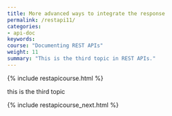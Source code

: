 ```yaml
---
title: More advanced ways to integrate the response
permalink: /restapi11/
categories:
- api-doc
keywords: 
course: "Documenting REST APIs"
weight: 11
summary: "This is the third topic in REST APIs."
---
```


{% include restapicourse.html %}

this is the third topic

{% include restapicourse_next.html %}



